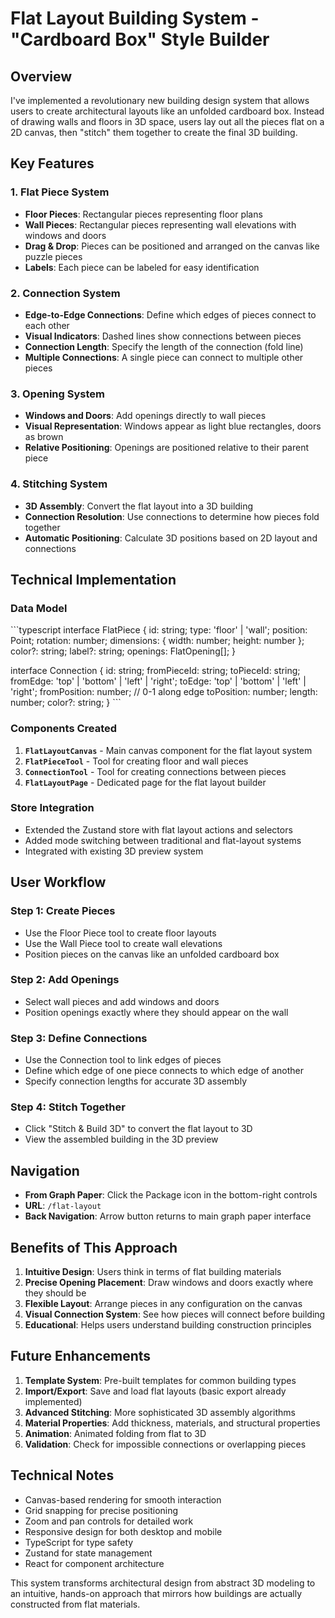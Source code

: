 # Flat Layout Building System - "Cardboard Box" Style Builder

## Overview

I've implemented a revolutionary new building design system that allows users to create architectural layouts like an unfolded cardboard box. Instead of drawing walls and floors in 3D space, users lay out all the pieces flat on a 2D canvas, then "stitch" them together to create the final 3D building.

## Key Features

### 1. **Flat Piece System**
- **Floor Pieces**: Rectangular pieces representing floor plans
- **Wall Pieces**: Rectangular pieces representing wall elevations with windows and doors
- **Drag & Drop**: Pieces can be positioned and arranged on the canvas like puzzle pieces
- **Labels**: Each piece can be labeled for easy identification

### 2. **Connection System**
- **Edge-to-Edge Connections**: Define which edges of pieces connect to each other
- **Visual Indicators**: Dashed lines show connections between pieces
- **Connection Length**: Specify the length of the connection (fold line)
- **Multiple Connections**: A single piece can connect to multiple other pieces

### 3. **Opening System**
- **Windows and Doors**: Add openings directly to wall pieces
- **Visual Representation**: Windows appear as light blue rectangles, doors as brown
- **Relative Positioning**: Openings are positioned relative to their parent piece

### 4. **Stitching System**
- **3D Assembly**: Convert the flat layout into a 3D building
- **Connection Resolution**: Use connections to determine how pieces fold together
- **Automatic Positioning**: Calculate 3D positions based on 2D layout and connections

## Technical Implementation

### Data Model
\`\`\`typescript
interface FlatPiece {
  id: string;
  type: 'floor' | 'wall';
  position: Point;
  rotation: number;
  dimensions: { width: number; height: number };
  color?: string;
  label?: string;
  openings: FlatOpening[];
}

interface Connection {
  id: string;
  fromPieceId: string;
  toPieceId: string;
  fromEdge: 'top' | 'bottom' | 'left' | 'right';
  toEdge: 'top' | 'bottom' | 'left' | 'right';
  fromPosition: number; // 0-1 along edge
  toPosition: number;
  length: number;
  color?: string;
}
\`\`\`

### Components Created

1. **`FlatLayoutCanvas`** - Main canvas component for the flat layout system
2. **`FlatPieceTool`** - Tool for creating floor and wall pieces
3. **`ConnectionTool`** - Tool for creating connections between pieces
4. **`FlatLayoutPage`** - Dedicated page for the flat layout builder

### Store Integration
- Extended the Zustand store with flat layout actions and selectors
- Added mode switching between traditional and flat-layout systems
- Integrated with existing 3D preview system

## User Workflow

### Step 1: Create Pieces
- Use the Floor Piece tool to create floor layouts
- Use the Wall Piece tool to create wall elevations
- Position pieces on the canvas like an unfolded cardboard box

### Step 2: Add Openings
- Select wall pieces and add windows and doors
- Position openings exactly where they should appear on the wall

### Step 3: Define Connections
- Use the Connection tool to link edges of pieces
- Define which edge of one piece connects to which edge of another
- Specify connection lengths for accurate 3D assembly

### Step 4: Stitch Together
- Click "Stitch & Build 3D" to convert the flat layout to 3D
- View the assembled building in the 3D preview

## Navigation

- **From Graph Paper**: Click the Package icon in the bottom-right controls
- **URL**: `/flat-layout`
- **Back Navigation**: Arrow button returns to main graph paper interface

## Benefits of This Approach

1. **Intuitive Design**: Users think in terms of flat building materials
2. **Precise Opening Placement**: Draw windows and doors exactly where they should be
3. **Flexible Layout**: Arrange pieces in any configuration on the canvas
4. **Visual Connection System**: See how pieces will connect before building
5. **Educational**: Helps users understand building construction principles

## Future Enhancements

1. **Template System**: Pre-built templates for common building types
2. **Import/Export**: Save and load flat layouts (basic export already implemented)
3. **Advanced Stitching**: More sophisticated 3D assembly algorithms
4. **Material Properties**: Add thickness, materials, and structural properties
5. **Animation**: Animated folding from flat to 3D
6. **Validation**: Check for impossible connections or overlapping pieces

## Technical Notes

- Canvas-based rendering for smooth interaction
- Grid snapping for precise positioning
- Zoom and pan controls for detailed work
- Responsive design for both desktop and mobile
- TypeScript for type safety
- Zustand for state management
- React for component architecture

This system transforms architectural design from abstract 3D modeling to an intuitive, hands-on approach that mirrors how buildings are actually constructed from flat materials.
